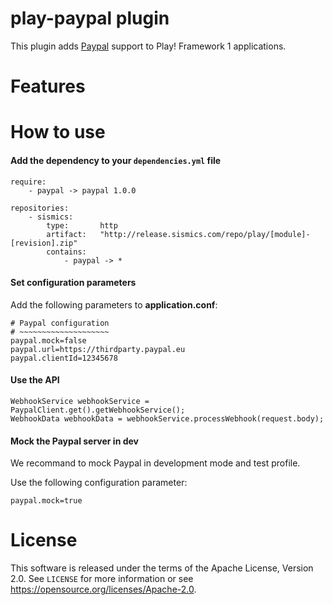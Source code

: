 # play-paypal plugin

This plugin adds [Paypal](https://paypal.com//) support to Play! Framework 1 applications.

# Features

# How to use

####  Add the dependency to your `dependencies.yml` file

```
require:
    - paypal -> paypal 1.0.0

repositories:
    - sismics:
        type:       http
        artifact:   "http://release.sismics.com/repo/play/[module]-[revision].zip"
        contains:
            - paypal -> *

```
####  Set configuration parameters

Add the following parameters to **application.conf**:

```
# Paypal configuration
# ~~~~~~~~~~~~~~~~~~~~
paypal.mock=false
paypal.url=https://thirdparty.paypal.eu
paypal.clientId=12345678
```
####  Use the API

```
WebhookService webhookService = PaypalClient.get().getWebhookService();
WebhookData webhookData = webhookService.processWebhook(request.body);
```

####  Mock the Paypal server in dev

We recommand to mock Paypal in development mode and test profile.

Use the following configuration parameter:

```
paypal.mock=true
```

# License

This software is released under the terms of the Apache License, Version 2.0. See `LICENSE` for more
information or see <https://opensource.org/licenses/Apache-2.0>.
